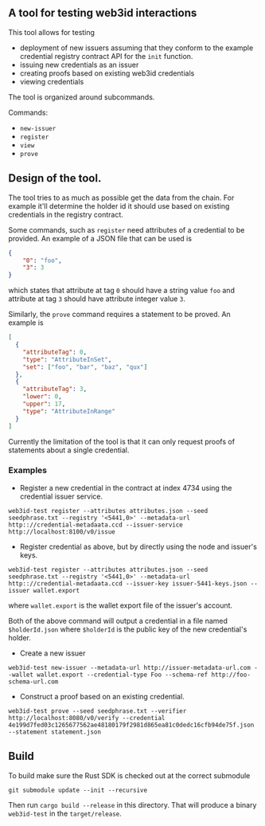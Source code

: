 ## A tool for testing web3id interactions

This tool allows for testing
- deployment of new issuers assuming that they conform to the example credential
  registry contract API for the `init` function.
- issuing new credentials as an issuer
- creating proofs based on existing web3id credentials
- viewing credentials

The tool is organized around subcommands.

Commands:
  - `new-issuer`
  - `register`
  - `view`
  - `prove`

## Design of the tool.

The tool tries to as much as possible get the data from the chain. For example
it'll determine the holder id it should use based on existing credentials in the
registry contract.

Some commands, such as `register` need attributes of a credential to be provided.
An example of a JSON file that can be used is
```json
{
    "0": "foo",
    "3": 3
}
```

which states that attribute at tag `0` should have a string value `foo` and attribute at tag `3`
should have attribute integer value `3`.

Similarly, the `prove` command requires a statement to be proved. An example is
```json
[
  {
    "attributeTag": 0,
    "type": "AttributeInSet",
    "set": ["foo", "bar", "baz", "qux"]
  },
  {
    "attributeTag": 3,
    "lower": 0,
    "upper": 17,
    "type": "AttributeInRange"
  }
]
```

Currently the limitation of the tool is that it can only request proofs of statements about a single
credential.


### Examples

- Register a new credential in the contract at index 4734 using the credential
issuer service.

```
web3id-test register --attributes attributes.json --seed seedphrase.txt --registry '<5441,0>' --metadata-url http:://credential-metadaata.ccd --issuer-service http://localhost:8100/v0/issue
```

- Register credential as above, but by directly using the node and issuer's keys.

```
web3id-test register --attributes attributes.json --seed seedphrase.txt --registry '<5441,0>' --metadata-url http:://credential-metadaata.ccd --issuer-key issuer-5441-keys.json --issuer wallet.export
```
where `wallet.export` is the wallet export file of the issuer's account.

Both of the above command will output a credential in a file named
`$holderId.json` where `$holderId` is the public key of the new credential's
holder.

- Create a new issuer

```
web3id-test new-issuer --metadata-url http://issuer-metadata-url.com --wallet wallet.export --credential-type Foo --schema-ref http://foo-schema-url.com
```

- Construct a proof based on an existing credential.

```
web3id-test prove --seed seedphrase.txt --verifier http://localhost:8080/v0/verify --credential 4e199d7fed03c1265677562ae48180179f2981d865ea81c0dedc16cfb94de75f.json --statement statement.json
```

## Build

To build make sure the Rust SDK is checked out at the correct submodule

```
git submodule update --init --recursive
```

Then run `cargo build --release` in this directory. That will produce a binary `web3id-test` in the `target/release`.
